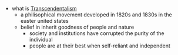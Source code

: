 
* what is [Transcendentalism](https://en.wikipedia.org/wiki/Transcendentalism)
	* a philisophical movement developed in 1820s and 1830s in the easter united states
	* belief in inherit goodness of people and nature
		* society and institutions have corrupted the purity of the individual 
		* people are at their best when self-reliant and independent


